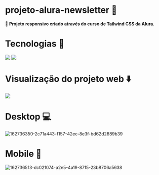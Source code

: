 #  projeto-alura-newsletter :dart:
 :round_pushpin: <strong>Projeto responsivo criado através do curso de Tailwind CSS da Alura.</strong>

# Tecnologias :jigsaw:
<img src="https://img.shields.io/badge/HTML5-E34F26?style=for-the-badge&logo=html5&logoColor=white">
<img src="https://img.shields.io/badge/Tailwind_CSS-38B2AC?style=for-the-badge&logo=tailwind-css&logoColor=white">

#  Visualização do projeto web :arrow_down:
 <a href="https://projeto-alura-newsletter-rose.vercel.app/" target="_blank"><img src="https://img.shields.io/badge/Vercel-000000?style=for-the-badge&logo=vercel&logoColor=white" target="_blank"></a>


# Desktop :computer:
![162736350-2c71a443-f157-42ec-8e3f-bd62d2889b39](https://github.com/LuizHenriqueMB/projeto-alura-newsletter/assets/130091001/48b9a720-444d-4c69-befb-55f216288ab6)

# Mobile :iphone:
![162736513-dc021074-a2e5-4a19-8715-23b8706a5638](https://github.com/LuizHenriqueMB/projeto-alura-newsletter/assets/130091001/fafdb804-4b6b-42b7-85d5-8a3c7880e474)


